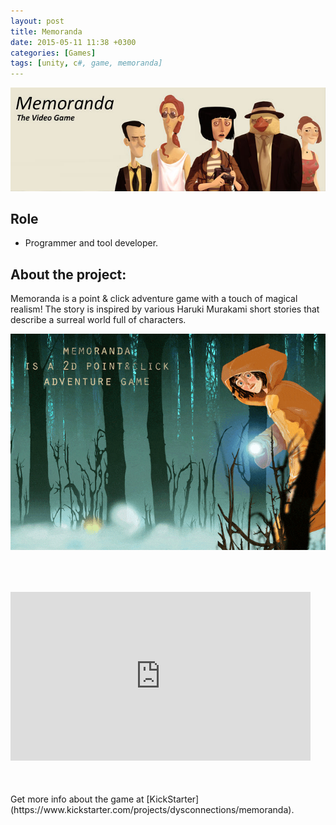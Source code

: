 ```yaml
---
layout: post
title: Memoranda
date: 2015-05-11 11:38 +0300
categories: [Games]
tags: [unity, c#, game, memoranda]
---
```

![Shahrzad](/assets/img/games/Memoranda.jpg)


## Role
- Programmer and tool developer.

## About the project:
Memoranda is a point & click adventure game with a touch of magical realism!
The story is inspired by various Haruki Murakami short stories that describe a surreal world full of characters.

![Memoranda](/assets/img/games/memoranda/memoranda-01.gif)

<div style="height: 50px"></div>

<div class="text-center">
<iframe width="480" height="270" src="https://www.kickstarter.com/projects/dysconnections/memoranda/widget/video.html" frameborder="0" scrolling="no"> </iframe>
</div>
<!-- space -->
<div style="height: 50px"></div>
Get more info about the game at [KickStarter](https://www.kickstarter.com/projects/dysconnections/memoranda).
